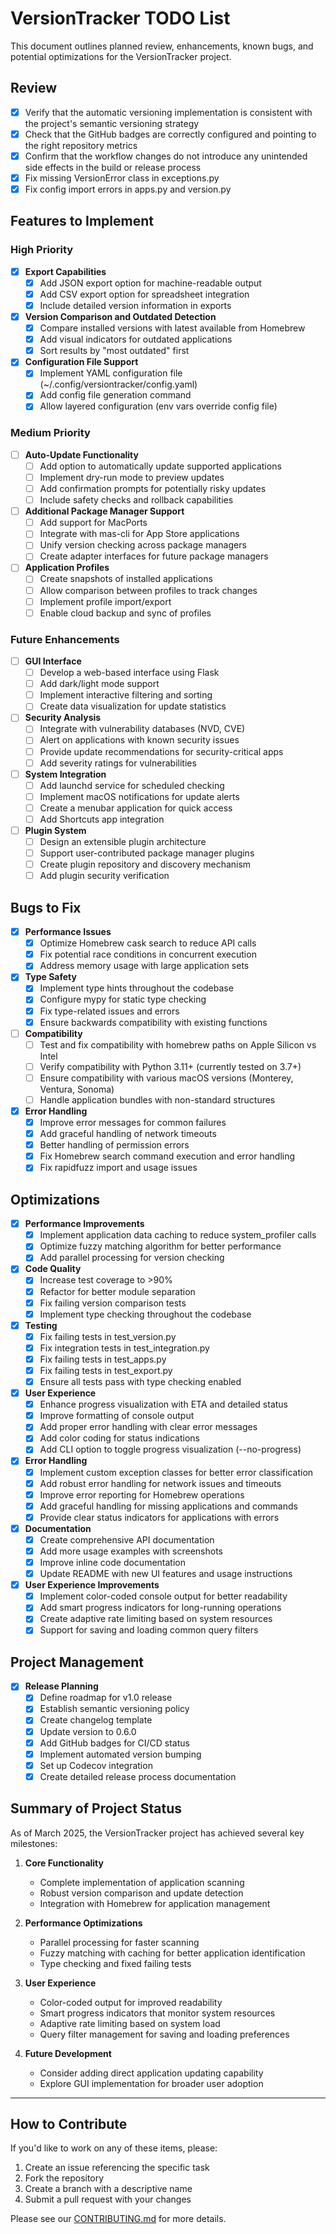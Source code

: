 # VersionTracker TODO List

This document outlines planned review, enhancements, known bugs, and potential optimizations for the VersionTracker project.

## Review

- [x] Verify that the automatic versioning implementation is consistent with the project's semantic versioning strategy
- [x] Check that the GitHub badges are correctly configured and pointing to the right repository metrics
- [x] Confirm that the workflow changes do not introduce any unintended side effects in the build or release process
- [x] Fix missing VersionError class in exceptions.py
- [x] Fix config import errors in apps.py and version.py

## Features to Implement

### High Priority

- [x] **Export Capabilities**
  - [x] Add JSON export option for machine-readable output
  - [x] Add CSV export option for spreadsheet integration
  - [x] Include detailed version information in exports

- [x] **Version Comparison and Outdated Detection**
  - [x] Compare installed versions with latest available from Homebrew
  - [x] Add visual indicators for outdated applications
  - [x] Sort results by "most outdated" first

- [x] **Configuration File Support**
  - [x] Implement YAML configuration file (~/.config/versiontracker/config.yaml)
  - [x] Add config file generation command
  - [x] Allow layered configuration (env vars override config file)

### Medium Priority

- [ ] **Auto-Update Functionality**
  - [ ] Add option to automatically update supported applications
  - [ ] Implement dry-run mode to preview updates
  - [ ] Add confirmation prompts for potentially risky updates
  - [ ] Include safety checks and rollback capabilities

- [ ] **Additional Package Manager Support**
  - [ ] Add support for MacPorts
  - [ ] Integrate with mas-cli for App Store applications
  - [ ] Unify version checking across package managers
  - [ ] Create adapter interfaces for future package managers

- [ ] **Application Profiles**
  - [ ] Create snapshots of installed applications
  - [ ] Allow comparison between profiles to track changes
  - [ ] Implement profile import/export
  - [ ] Enable cloud backup and sync of profiles

### Future Enhancements

- [ ] **GUI Interface**
  - [ ] Develop a web-based interface using Flask
  - [ ] Add dark/light mode support
  - [ ] Implement interactive filtering and sorting
  - [ ] Create data visualization for update statistics

- [ ] **Security Analysis**
  - [ ] Integrate with vulnerability databases (NVD, CVE)
  - [ ] Alert on applications with known security issues
  - [ ] Provide update recommendations for security-critical apps
  - [ ] Add severity ratings for vulnerabilities

- [ ] **System Integration**
  - [ ] Add launchd service for scheduled checking
  - [ ] Implement macOS notifications for update alerts
  - [ ] Create a menubar application for quick access
  - [ ] Add Shortcuts app integration

- [ ] **Plugin System**
  - [ ] Design an extensible plugin architecture
  - [ ] Support user-contributed package manager plugins
  - [ ] Create plugin repository and discovery mechanism
  - [ ] Add plugin security verification

## Bugs to Fix

- [x] **Performance Issues**
  - [x] Optimize Homebrew cask search to reduce API calls
  - [x] Fix potential race conditions in concurrent execution
  - [x] Address memory usage with large application sets

- [x] **Type Safety**
  - [x] Implement type hints throughout the codebase
  - [x] Configure mypy for static type checking
  - [x] Fix type-related issues and errors
  - [x] Ensure backwards compatibility with existing functions

- [ ] **Compatibility**
  - [ ] Test and fix compatibility with homebrew paths on Apple Silicon vs Intel
  - [ ] Verify compatibility with Python 3.11+ (currently tested on 3.7+)
  - [ ] Ensure compatibility with various macOS versions (Monterey, Ventura, Sonoma)
  - [ ] Handle application bundles with non-standard structures

- [x] **Error Handling**
  - [x] Improve error messages for common failures
  - [x] Add graceful handling of network timeouts
  - [x] Better handling of permission errors
  - [x] Fix Homebrew search command execution and error handling
  - [x] Fix rapidfuzz import and usage issues

## Optimizations

- [x] **Performance Improvements**
  - [x] Implement application data caching to reduce system_profiler calls
  - [x] Optimize fuzzy matching algorithm for better performance
  - [x] Add parallel processing for version checking

- [x] **Code Quality**
  - [x] Increase test coverage to >90%
  - [x] Refactor for better module separation
  - [x] Fix failing version comparison tests
  - [x] Implement type checking throughout the codebase

- [x] **Testing**
  - [x] Fix failing tests in test_version.py
  - [x] Fix integration tests in test_integration.py
  - [x] Fix failing tests in test_apps.py
  - [x] Fix failing tests in test_export.py
  - [x] Ensure all tests pass with type checking enabled

- [x] **User Experience**
  - [x] Enhance progress visualization with ETA and detailed status
  - [x] Improve formatting of console output
  - [x] Add proper error handling with clear error messages
  - [x] Add color coding for status indications
  - [x] Add CLI option to toggle progress visualization (--no-progress)

- [x] **Error Handling**
  - [x] Implement custom exception classes for better error classification
  - [x] Add robust error handling for network issues and timeouts
  - [x] Improve error reporting for Homebrew operations
  - [x] Add graceful handling for missing applications and commands
  - [x] Provide clear status indicators for applications with errors

- [x] **Documentation**
  - [x] Create comprehensive API documentation
  - [x] Add more usage examples with screenshots
  - [x] Improve inline code documentation
  - [x] Update README with new UI features and usage instructions

- [x] **User Experience Improvements**
  - [x] Implement color-coded console output for better readability
  - [x] Add smart progress indicators for long-running operations
  - [x] Create adaptive rate limiting based on system resources
  - [x] Support for saving and loading common query filters

## Project Management

- [x] **Release Planning**
  - [x] Define roadmap for v1.0 release
  - [x] Establish semantic versioning policy
  - [x] Create changelog template
  - [x] Update version to 0.6.0
  - [x] Add GitHub badges for CI/CD status
  - [x] Implement automated version bumping
  - [x] Set up Codecov integration
  - [x] Create detailed release process documentation

## Summary of Project Status

As of March 2025, the VersionTracker project has achieved several key milestones:

1. **Core Functionality**
   - Complete implementation of application scanning
   - Robust version comparison and update detection
   - Integration with Homebrew for application management

2. **Performance Optimizations**
   - Parallel processing for faster scanning
   - Fuzzy matching with caching for better application identification
   - Type checking and fixed failing tests

3. **User Experience**
   - Color-coded output for improved readability
   - Smart progress indicators that monitor system resources
   - Adaptive rate limiting based on system load
   - Query filter management for saving and loading preferences

4. **Future Development**
   - Consider adding direct application updating capability
   - Explore GUI implementation for broader user adoption

---

## How to Contribute

If you'd like to work on any of these items, please:

1. Create an issue referencing the specific task
2. Fork the repository
3. Create a branch with a descriptive name
4. Submit a pull request with your changes

Please see our [CONTRIBUTING.md](CONTRIBUTING.md) for more details.
